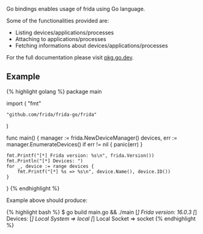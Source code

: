 Go bindings enables usage of frida using Go language.

Some of the functionalities provided are:
* Listing devices/applications/processes
* Attaching to applications/processes
* Fetching informations about devices/applications/processes

For the full documentation please visit [pkg.go.dev][].

## Example

{% highlight golang %}
package main

import (
	"fmt"

	"github.com/frida/frida-go/frida"
)

func main() {
	manager := frida.NewDeviceManager()
	devices, err := manager.EnumerateDevices()
	if err != nil {
		panic(err)
	}

	fmt.Printf("[*] Frida version: %s\n", frida.Version())
	fmt.Println("[*] Devices: ")
	for _, device := range devices {
		fmt.Printf("[*] %s => %s\n", device.Name(), device.ID())
	}
}
{% endhighlight %}

Example above should produce:

{% highlight bash %}
$ go build main.go && ./main
[*] Frida version: 16.0.3
[*] Devices:
[*] Local System => local
[*] Local Socket => socket
{% endhighlight %}

[pkg.go.dev]: https://pkg.go.dev/github.com/frida/frida-go/frida
